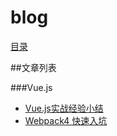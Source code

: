 # blog
[目录](https://github.com/luoway/blog/issues)

##文章列表

###Vue.js
- [Vue.js实战经验小结](https://github.com/luoway/blog/issues/1)
- [Webpack4 快速入坑](https://github.com/luoway/blog/issues/2)
